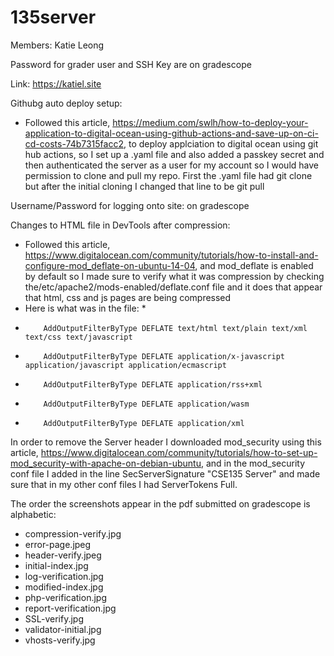 # 135server

Members: Katie Leong

Password for grader user and SSH Key are on gradescope

Link: https://katiel.site

Githubg auto deploy setup:
- Followed this article, https://medium.com/swlh/how-to-deploy-your-application-to-digital-ocean-using-github-actions-and-save-up-on-ci-cd-costs-74b7315facc2, to deploy applciation to digital ocean using git hub actions, so I set up a .yaml file and also added a passkey secret and then authenticated the server as a user for my account so I would have permission to clone and pull my repo. First the .yaml file had git clone but after the initial cloning I changed that line to be git pull

Username/Password for logging onto site: on gradescope

Changes to HTML file in DevTools after compression:
- Followed this article, https://www.digitalocean.com/community/tutorials/how-to-install-and-configure-mod_deflate-on-ubuntu-14-04, and mod_deflate is enabled by default so I made sure to verify what it was compression by checking the/etc/apache2/mods-enabled/deflate.conf file and it does that appear that html, css and js pages are being compressed
- Here is what was in the file: *
*         AddOutputFilterByType DEFLATE text/html text/plain text/xml text/css text/javascript
*         AddOutputFilterByType DEFLATE application/x-javascript application/javascript application/ecmascript
*         AddOutputFilterByType DEFLATE application/rss+xml
*         AddOutputFilterByType DEFLATE application/wasm
*         AddOutputFilterByType DEFLATE application/xml

In order to remove the Server header I downloaded mod_security using this article, https://www.digitalocean.com/community/tutorials/how-to-set-up-mod_security-with-apache-on-debian-ubuntu, and in the mod_security conf file I added in the line SecServerSignature "CSE135 Server" and made sure that in my other conf files I had ServerTokens Full.

The order the screenshots appear in the pdf submitted on gradescope is alphabetic:
- compression-verify.jpg
- error-page.jpeg
- header-verify.jpeg
- initial-index.jpg
- log-verification.jpg
- modified-index.jpg
- php-verification.jpg
- report-verification.jpg
- SSL-verify.jpg
- validator-initial.jpg
- vhosts-verify.jpg
